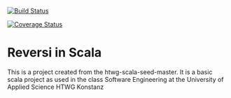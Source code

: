 [![Build Status](https://travis-ci.org/Gabri312/htwg.se.Reversi.svg?branch=master)](https://travis-ci.org/Gabri312/htwg.se.Reversi)

[![Coverage Status](https://coveralls.io/repos/github/markoboger/de.htwg.se.SudokuInScala/badge.svg?branch=master)](https://coveralls.io/github/markoboger/de.htwg.se.SudokuInScala?branch=master)

Reversi in Scala
=========================

This is a project created from the htwg-scala-seed-master. It is a basic scala project as used in the
class Software Engineering at the University of Applied Science HTWG Konstanz

